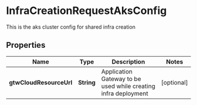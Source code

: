 

# InfraCreationRequestAksConfig

This is the aks cluster config for shared infra creation

## Properties

Name | Type | Description | Notes
------------ | ------------- | ------------- | -------------
**gtwCloudResourceUrl** | **String** | Application Gateway to be used while creating infra deployment |  [optional]



